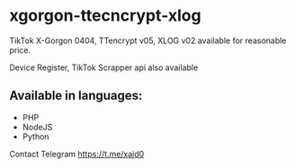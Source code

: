 # xgorgon-ttecncrypt-xlog

TikTok X-Gorgon 0404, TTencrypt v05, XLOG v02 available for reasonable price.

Device Register, TikTok Scrapper api also available

## Available in languages:
- PHP
- NodeJS
- Python

Contact Telegram https://t.me/xajd0
